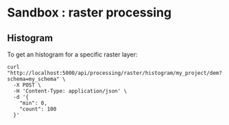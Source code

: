 # Sandbox : raster processing

## Histogram

To get an histogram for a specific raster layer:

```` shell
curl "http://localhost:5000/api/processing/raster/histogram/my_project/dem?schema=my_schema" \
  -X POST \
  -H 'Content-Type: application/json' \
  -d '{
    "min": 0,
    "count": 100
  }'
````
